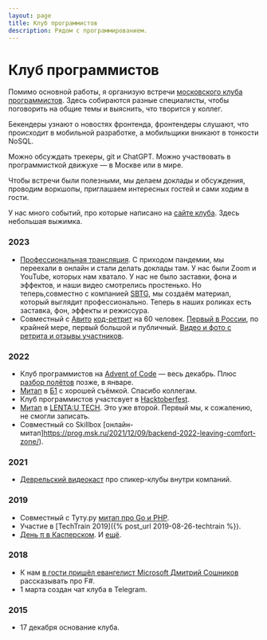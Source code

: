 ```yaml
---
layout: page
title: Клуб программистов
description: Рядом с программированием.
---
```


# Клуб программистов

Помимо основной работы, я организую встречи [московского клуба программистов](https://prog.msk.ru). Здесь собираются разные специалисты, чтобы поговорить на общие темы и выяснить, что творится у коллег.

Бекендеры узнают о новостях фронтенда, фронтендеры слушают, что происходит в мобильной разработке, а мобильщики вникают в тонкости NoSQL.

Можно обсуждать трекеры, git и ChatGPT. Можно участвовать в программисткой движухе — в Москве или в мире.

Чтобы встречи были полезными, мы делаем доклады и обсуждения, проводим воркшопы, приглашаем интересных гостей и сами ходим в гости.

У нас много событий, про которые написано на [сайте клуба](https://prog.msk.ru/results/). Здесь небольшая выжимка.

### 2023

* [Профессиональная трансляция](https://www.youtube.com/live/WkN5feMXyPE).
  С приходом пандемии, мы переехали в онлайн и стали делать доклады там. У нас были Zoom и YouTube, которых нам хватало. У нас не было заставки, фона и эффектов, и наши видео смотрелись простенько. Но теперь,совместно с компанией [SBTG](https://sbtg.ru/), мы создаём материал, который выглядит профессионально. Теперь в наших роликах есть заставка, фон, эффекты и режиссура.
* Совместный с [Авито](https://avito.tech/)
  [код-ретрит](https://www.coderetreat.org/) на 60 человек.
  [Первый в России](https://github.com/coderetreat/coderetreat.org/blob/main/_data/events/russia-moscow-2023-02-11-moscow-code-retreat.json), по крайней мере, первый большой и публичный.
  [Видео и фото с ретрита и отзывы участников](https://prog.msk.ru/2023/02/11/coderetreat/).

### 2022

* Клуб программистов на [Advent of Code](https://adventofcode.com/) — весь декабрь.
  Плюс [разбор полётов](https://www.youtube.com/live/E12WNSXR15A) позже, в январе.
* [Митап](https://www.youtube.com/live/ZMVgW5RCfzw)
  в [Б1](https://b1.ru/) с хорошей съёмкой. Спасибо коллегам.
* Клуб программистов участсвует в [Hacktoberfest](https://hacktoberfest.com/).
* [Митап](https://www.youtube.com/live/MqO1iMVbdOs?feature=share)
  в [LENTA:U TECH](https://habr.com/ru/company/lenta_utkonos_tech/profile/). Это уже второй.
  Первый мы, к сожалению, не смогли записать.
* Совместный со Skillbox [онлайн-митап]https://prog.msk.ru/2021/12/09/backend-2022-leaving-comfort-zone/).

### 2021

* [Деврельский видеокаст](https://youtu.be/czfcXIpqZzY) про спикер-клубы
  внутри компаний.

### 2019

* Совместный с Туту.ру [митап про Go и PHP](https://prog.msk.ru/2019/10/17/tuturu-backend-meetup/).
* Участие в [TechTrain 2019]({% post_url 2019-08-26-techtrain %}).
* [День π в Касперском](https://prog.msk.ru/2019/03/14/pi-day-in-kaspersky/). И [ещё](https://tproger.ru/events/pi-day-meetup/).

### 2018

* К нам [в гости пришёл евангелист Microsoft Дмитрий Сошников](https://prog.msk.ru/2018/04/12/fp/) рассказывать про F#.
* 1 марта создан чат клуба в Telegram.

### 2015

* 17 декабря основание клуба.

